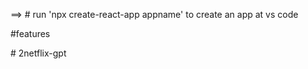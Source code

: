 ==> # run 'npx create-react-app appname' to create an app at vs code 
<!-- ! cofigure tailwindcss  -->

#features 



#   2 n e t f l i x - g p t  
 